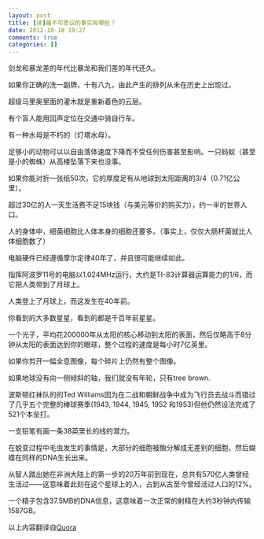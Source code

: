 ```yaml
---
layout: post
title: [译]最不可思议的事实有哪些？
date: 2012-10-18 19:27
comments: true
categories: []
---
```

剑龙和暴龙差的年代比暴龙和我们差的年代还久。

如果你正确的洗一副牌，十有八九，由此产生的排列从未在历史上出现过。

超级马里奥里面的灌木就是重新着色的云层。

有个盲人能用回声定位在交通中骑自行车。

有一种水母是不朽的（灯塔水母）。

足够小的动物可以以自由落体速度下降而不受任何伤害甚至影响。一只蚂蚁（甚至是小的蜘蛛）从高楼坠落下来也没事。

如果你能对折一张纸50次，它的厚度足有从地球到太阳距离的3/4（0.71亿公里）。

超过30亿的人一天生活费不足15块钱（与美元等价的购买力），约一半的世界人口。

人的身体中，细菌细胞比人体本身的细胞还要多。（事实上，仅仅大肠杆菌就比人体细胞数了）

电脑硬件已经遵循摩尔定律40年了，并且很可能继续如此。

指挥阿波罗11号的电脑以1.024MHz运行，大约是TI-83计算器运算能力的1/6，而它把人类带到了月球上。

人类登上了月球上，而这发生在40年前。

你看到的大多数星星，看到的都是千百年前星星。

一个光子，平均花200000年从太阳的核心移动到太阳的表面，然后仅略高于8分钟从太阳的表面达到你的眼球，整个过程的速度是每小时7亿英里。

如果你剪开一幅全息图像，每个碎片上仍然有整个图像。

如果地球没有向一侧倾斜的轴，我们就没有年轮，只有tree brown.

波斯顿红袜队的的Ted Williams因为在二战和朝鲜战争中成为飞行员去战斗而错过了几乎五个完整的棒球赛季(1943, 1944, 1945, 1952 和1953)但他仍然设法完成了521个本垒打。

一支铅笔有画一条38英里长的线的潜力。

在蜕变过程中毛虫发生的事情是，大部分的细胞被酶分解成无差别的细胞，然后蝴蝶在同样的DNA生长出来。

从智人踏出她在非洲大陆上的第一步的20万年前到现在，总共有570亿人类曾经生活过——这意味着此刻在这个星球上的人，占到从古至今曾经活过人口的12%。

一个精子包含37.5MB的DNA信息，这意味着一次正常的射精在大约3秒钟内传输1587GB。

以上内容翻译自<a href="http://www.quora.com/What-are-some-of-the-most-mind-blowing-facts">Quora</a>
